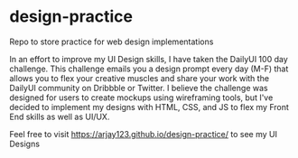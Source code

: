 # design-practice
Repo to store practice for web design implementations

In an effort to improve my UI Design skills, I have taken the DailyUI 100 day challenge. This challenge emails you a design prompt every day (M-F) that allows you to flex your creative muscles and share your work with the DailyUI community on Dribbble or Twitter. I believe the challenge was designed for users to create mockups using wireframing tools, but I've decided to implement my designs with HTML, CSS, and JS to flex my Front End skills as well as UI/UX.

Feel free to visit https://arjay123.github.io/design-practice/ to see my UI Designs
